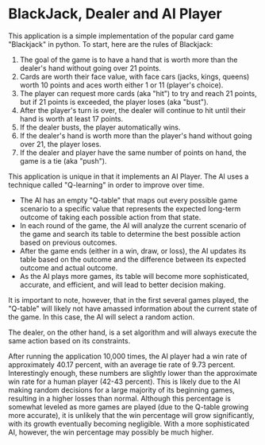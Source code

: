 # BlackJack, Dealer and AI Player
This application is a simple implementation of the popular card game "Blackjack" in python. To start, here are the rules of Blackjack:

1. The goal of the game is to have a hand that is worth more than the dealer's hand without going over 21 points.
2. Cards are worth their face value, with face cars (jacks, kings, queens) worth 10 points and aces worth either 1 or 11 (player's choice).
3. The player can request more cards (aka "hit") to try and reach 21 points, but if 21 points is exceeded, the player loses (aka "bust").
4. After the player's turn is over, the dealer will continue to hit until their hand is worth at least 17 points.
5. If the dealer busts, the player automatically wins.
6. If the dealer's hand is worth more than the player's hand without going over 21, the player loses.
7. If the dealer and player have the same number of points on hand, the game is a tie (aka "push").

This application is unique in that it implements an AI Player. The AI uses a technique called "Q-learning" in order to improve over time.
- The AI has an empty "Q-table" that maps out every possible game scenario to a specific value that represents the expected long-term outcome of taking each possible action from that state.
- In each round of the game, the AI will analyze the current scenario of the game and search its table to determine the best possible action based on previous outcomes.
- After the game ends (either in a win, draw, or loss), the AI updates its table based on the outcome and the difference between its expected outcome and actual outcome.
- As the AI plays more games, its table will become more sophisticated, accurate, and efficient, and will lead to better decision making.

It is important to note, however, that in the first several games played, the "Q-table" will likely not have amassed information about the current state of the game. In this case, the AI will select a random action.

The dealer, on the other hand, is a set algorithm and will always execute the same action based on its constraints.

After running the application 10,000 times, the AI player had a win rate of approximately 40.17 percent, with an average tie rate of 9.73 percent. Interestingly enough, these numbers are slightly lower than the approximate win rate for a human player (42-43 percent). This is likely due to the AI making random decisions for a large majority of its beginning games, resulting in a higher losses than normal. Although this percentage is somewhat leveled as more games are played (due to the Q-table growing more accurate), it is unlikely that the win percentage will grow significantly, with its growth eventually becoming negligible. With a more sophisticated AI, however, the win percentage may possibly be much higher.



